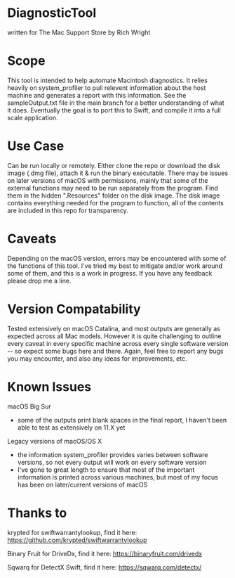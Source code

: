 # DiagnosticTool

written for The Mac Support Store by Rich Wright

# Scope
This tool is intended to help automate Macintosh diagnostics. It relies heavily on system_profiler to pull relevent information about the host machine and generates a report with this information. See the sampleOutput.txt file in the main branch for a better understanding of what it does. Eventually the goal is to port this to Swift, and compile it into a full scale application.

# Use Case
Can be run locally or remotely. Either clone the repo or download the disk image (.dmg file), attach it & run the binary executable. There may be issues on later versions of macOS with permissions, mainly that some of the external functions may need to be run separately from the program. Find them in the hidden ".Resources" folder on the disk image. The disk image contains everything needed for the program to function, all of the contents are included in this repo for transparency.

# Caveats
Depending on the macOS version, errors may be encountered with some of the functions of this tool. I've tried my best to mitigate and/or work around some of them, and this is a work in progress. If you have any feedback please drop me a line.

# Version Compatability
Tested extensively on macOS Catalina, and most outputs are generally as expected across all Mac models. However it is quite challenging to outline every caveat in every specific machine across every single software version -- so expect some bugs here and there. Again, feel free to report any bugs you may encounter, and also any ideas for improvements, etc.

# Known Issues
macOS Big Sur
- some of the outputs print blank spaces in the final report, I haven't been able to test as extensively on 11.X yet

Legacy versions of macOS/OS X
- the information system_profiler provides varies between software versions, so not every output will work on every software version
- I've gone to great length to ensure that most of the important information is printed across various machines, but most of my focus has been on later/current versions of macOS


# Thanks to

krypted for swiftwarrantylookup, find it here: https://github.com/krypted/swiftwarrantylookup

Binary Fruit for DriveDx, find it here: https://binaryfruit.com/drivedx

Sqwarq for DetectX Swift, find it here: https://sqwarq.com/detectx/

